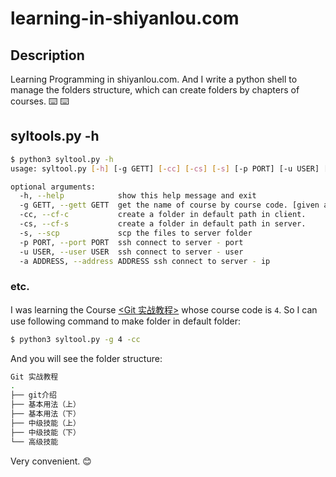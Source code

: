 # learning-in-shiyanlou.com

## Description

Learning Programming in shiyanlou.com. And I write a python shell to manage the folders structure, which can create folders by chapters of courses. ⌨️ ⌨️

## syltools.py -h

```bash
$ python3 syltool.py -h
usage: syltool.py [-h] [-g GETT] [-cc] [-cs] [-s] [-p PORT] [-u USER] [-a ADDRESS]

optional arguments:
  -h, --help            show this help message and exit
  -g GETT, --gett GETT  get the name of course by course code. [given a number]
  -cc, --cf-c           create a folder in default path in client.
  -cs, --cf-s           create a folder in default path in server.
  -s, --scp             scp the files to server folder
  -p PORT, --port PORT  ssh connect to server - port
  -u USER, --user USER  ssh connect to server - user
  -a ADDRESS, --address ADDRESS ssh connect to server - ip
```

### etc.

I was learning the Course [<Git 实战教程>](https://www.shiyanlou.com/courses/4) whose course code is `4`. So I can use following command to make folder in default folder:

```bash
$ python3 syltool.py -g 4 -cc
```

And you will see the folder structure:

```bash
Git 实战教程
.
├── git介绍
├── 基本用法（上）
├── 基本用法（下）
├── 中级技能（上）
├── 中级技能（下）
└── 高级技能
```

Very convenient. 😊 
